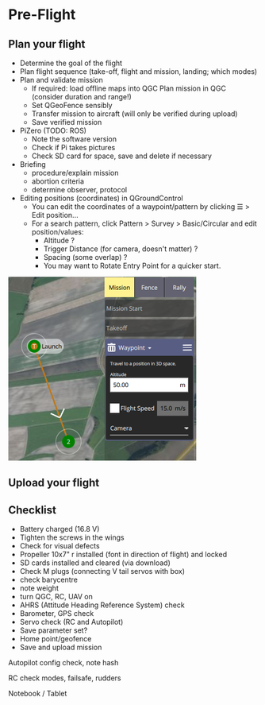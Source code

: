# Pre-Flight

## Plan your flight

* Determine the goal of the flight
* Plan flight sequence \(take-off, flight and mission, landing; which modes\)
* Plan and validate mission
  * If required: load offline maps into QGC Plan mission in QGC \(consider duration and range!\)
  * Set QGeoFence sensibly
  * Transfer mission to aircraft \(will only be verified during upload\)
  * Save verified mission
* PiZero \(TODO: ROS\)
  * Note the software version
  * Check if Pi takes pictures 
  * Check SD card for space, save and delete if necessary
* Briefing
  * procedure/explain mission
  * abortion criteria
  * determine observer, protocol
* Editing positions \(coordinates\) in QGroundControl
  * You can edit the coordinates of a waypoint/pattern by clicking ☰ &gt; Edit position...
  * For a search pattern, click Pattern &gt; Survey &gt; Basic/Circular and edit position/values:
    * Altitude ?
    * Trigger Distance \(for camera, doesn't matter\) ?
    * Spacing \(some overlap\) ?
    * You may want to Rotate Entry Point for a quicker start.

![](../.gitbook/assets/image%20%282%29.png)

## Upload your flight

## Checklist

* Battery charged \(16.8 V\)
* Tighten the screws in the wings
* Check for visual defects
* ‌Propeller 10x7" r installed \(font in direction of flight\) and locked
* ‌SD cards installed and cleared \(via download\)
* ‌Check M plugs \(connecting V tail servos with box\)
* ‌check barycentre
* ‌note weight
* ‌turn QGC, RC, UAV on
* ‌AHRS \(Attitude Heading Reference System\) check 
* ‌Barometer, GPS check
* ‌Servo check \(RC and Autopilot\)
* ‌Save parameter set?
* ‌Home point/geofence
* ‌Save and upload mission

 Autopilot config check, note hash

 RC check modes, failsafe, rudders

 Notebook / Tablet

 



